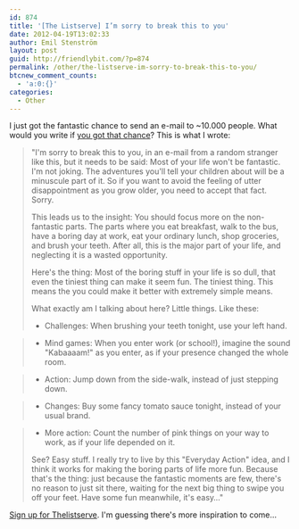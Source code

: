 ```yaml
---
id: 874
title: '[The Listserve] I’m sorry to break this to you'
date: 2012-04-19T13:02:33
author: Emil Stenström
layout: post
guid: http://friendlybit.com/?p=874
permalink: /other/the-listserve-im-sorry-to-break-this-to-you/
btcnew_comment_counts:
  - 'a:0:{}'
categories:
  - Other
---
```

I just got the fantastic chance to send an e-mail to ~10.000 people. What would you write if [you got that chance](http://thelistserve.com/)? This is what I wrote:

> "I'm sorry to break this to you, in an e-mail from a random stranger like this, but it needs to be said: Most of your life won't be fantastic. I'm not joking. The adventures you'll tell your children about will be a minuscule part of it. So if you want to avoid the feeling of utter disappointment as you grow older, you need to accept that fact. Sorry.
>
> This leads us to the insight: You should focus more on the non-fantastic parts. The parts where you eat breakfast, walk to the bus, have a boring day at work, eat your ordinary lunch, shop groceries, and brush your teeth. After all, this is the major part of your life, and neglecting it is a wasted opportunity.
>
> Here's the thing: Most of the boring stuff in your life is so dull, that even the tiniest thing can make it seem fun. The tiniest thing. This means the you could make it better with extremely simple means.
>
> What exactly am I talking about here? Little things. Like these:
>
> * Challenges: When brushing your teeth tonight, use your left hand.

> * Mind games: When you enter work (or school!), imagine the sound "Kabaaaam!" as you enter, as if your presence changed the whole room.

> * Action: Jump down from the side-walk, instead of just stepping down.

> * Changes: Buy some fancy tomato sauce tonight, instead of your usual brand.

> * More action: Count the number of pink things on your way to work, as if your life depended on it.
>
> See? Easy stuff. I really try to live by this "Everyday Action" idea, and I think it works for making the boring parts of life more fun. Because that's the thing: just because the fantastic moments are few, there's no reason to just sit there, waiting for the next big thing to swipe you off your feet. Have some fun meanwhile, it's easy…"

[Sign up for Thelistserve](http://thelistserve.com/). I'm guessing there's more inspiration to come…
